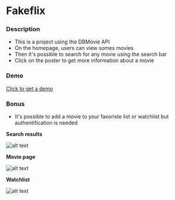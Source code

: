 # Fakeflix

### Description

* This is a project using the DBMovie API
* On the homepage, users can view somes movies
* Then it's possible to search for any movie using the search bar
* Click on the poster to get more information about a movie 

### Demo 
 <a href="http://fakeflix.delmerie.fr/home" target="_blank">Click to get a demo</a>

### Bonus
* It's possible to add a movie to your favoriste list or watchlist but authentification is needed


**Search results**

![alt text](https://github.com/jdelmerie/fakeflix/tree/main/src/assets/img/search.png?raw=true)

**Movie page**

![alt text](https://github.com/jdelmerie/fakeflix/tree/main/src/assets/img/moviePage.png?raw=true)

**Watchlist**

![alt text](https://github.com/jdelmerie/fakeflix/tree/main/src/assets/img/watchlist.png?raw=true)
